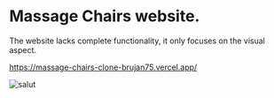 # Massage Chairs website. 
The website lacks complete functionality, it only focuses on the visual aspect.

https://massage-chairs-clone-brujan75.vercel.app/

![salut](https://user-images.githubusercontent.com/114031237/217617185-bd2e2a31-c1d1-4680-9207-2e51992d616d.png)
